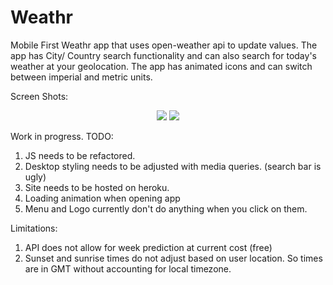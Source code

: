 # Weathr
Mobile First Weathr app that uses open-weather api to update values. The app has City/ Country search functionality and can also search for today's weather at your geolocation. The app has animated icons and can switch between imperial and metric units.

Screen Shots:
<p align="center">
  <img src="https://user-images.githubusercontent.com/30492583/91685943-26e0b280-eb5c-11ea-9632-1bc83229455d.png">
  <img src="https://user-images.githubusercontent.com/30492583/91686338-4af0c380-eb5d-11ea-9833-5330f032f41e.png">
</p>

Work in progress.
TODO: 
 1. JS needs to be refactored.
 2. Desktop styling needs to be adjusted with media queries. (search bar is ugly)
 3. Site needs to be hosted on heroku. 
 4. Loading animation when opening app
 5. Menu and Logo currently don't do anything when you click on them.

Limitations: 
 1. API does not allow for week prediction at current cost (free)
 2. Sunset and sunrise times do not adjust based on user location. So times are in GMT without accounting for local timezone.
